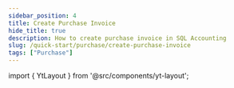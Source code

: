 ```yaml
---
sidebar_position: 4
title: Create Purchase Invoice
hide_title: true
description: How to create purchase invoice in SQL Accounting
slug: /quick-start/purchase/create-purchase-invoice
tags: ["Purchase"]
---
```


import { YtLayout } from '@src/components/yt-layout';

<YtLayout 
    url="https://www.youtube.com/embed/dBxJcgMINXI?autoplay=1"
    videoId="dBxJcgMINXI"
    title="Purchase Invoice"
/>
